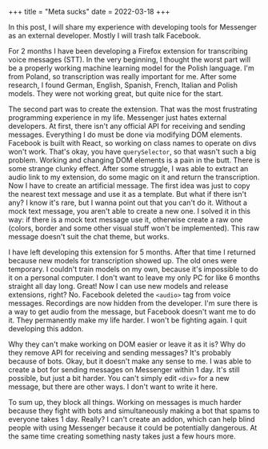 +++
title = "Meta sucks"
date = 2022-03-18
+++

In this post, I will share my experience with developing tools for Messenger as an external developer. Mostly I will trash talk Facebook.

For 2 months I have been developing a Firefox extension for transcribing voice messages (STT). In the very beginning, I thought the worst part will be a properly working machine learning model for the Polish language. I'm from Poland, so transcription was really important for me. After some research, I found German, English, Spanish, French, Italian and Polish models. They were not working great, but quite nice for the start.

The second part was to create the extension. That was the most frustrating programming experience in my life. Messenger just hates external developers. At first, there isn't any official API for receiving and sending messages. Everything I do must be done via modifying DOM elements. Facebook is built with React, so working on class names to operate on divs won't work. That's okay, you have `querySelector`, so that wasn't such a big problem. Working and changing DOM elements is a pain in the butt. There is some strange clunky effect. After some struggle, I was able to extract an audio link to my extension, do some magic on it and return the transcription. Now I have to create an artificial message. The first idea was just to copy the nearest text message and use it as a template. But what if there isn't any? I know it's rare, but I wanna point out that you can't do it. Without a mock text message, you aren't able to create a new one. I solved it in this way: if there is a mock text message use it, otherwise create a raw one (colors, border and some other visual stuff won't be implemented). This raw message doesn't suit the chat theme, but works.

I have left developing this extension for 5 months. After that time I returned because new models for transcription showed up. The old ones were temporary. I couldn't train models on my own, because it's impossible to do it on a personal computer. I don't want to leave my only PC for like 6 months straight all day long. Great! Now I can use new models and release extensions, right? No. Facebook deleted the `<audio>` tag from voice messages. Recordings are now hidden from the developer. I'm sure there is a way to get audio from the message, but Facebook doesn't want me to do it. They permanently make my life harder. I won't be fighting again. I quit developing this addon.

Why they can't make working on DOM easier or leave it as it is? Why do they remove API for receiving and sending messages? It's probably because of bots. Okay, but it doesn't make any sense to me. I was able to create a bot for sending messages on Messenger within 1 day. It's still possible, but just a bit harder. You can't simply edit `<div>` for a new message, but there are other ways. I don't want to write it here.

To sum up, they block all things. Working on messages is much harder because they fight with bots and simultaneously making a bot that spams to everyone takes 1 day. Really? I can't create an addon, which can help blind people with using Messenger because it could be potentially dangerous. At the same time creating something nasty takes just a few hours more.
